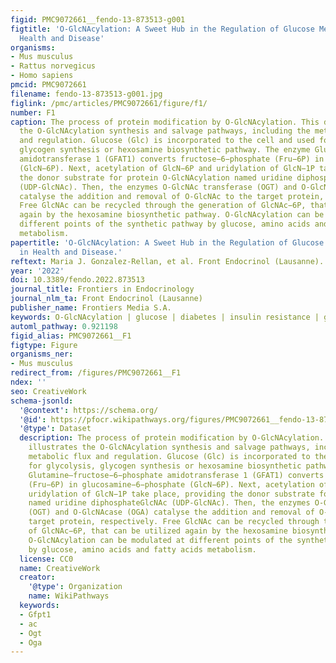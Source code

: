 ```yaml
---
figid: PMC9072661__fendo-13-873513-g001
figtitle: 'O-GlcNAcylation: A Sweet Hub in the Regulation of Glucose Metabolism in
  Health and Disease'
organisms:
- Mus musculus
- Rattus norvegicus
- Homo sapiens
pmcid: PMC9072661
filename: fendo-13-873513-g001.jpg
figlink: /pmc/articles/PMC9072661/figure/f1/
number: F1
caption: The process of protein modification by O-GlcNAcylation. This diagram illustrates
  the O-GlcNAcylation synthesis and salvage pathways, including the metabolic flux
  and regulation. Glucose (Glc) is incorporated to the cell and used for glycolysis,
  glycogen synthesis or hexosamine biosynthetic pathway. The enzyme Glutamine–fructose−6−phosphate
  amidotransferase 1 (GFAT1) converts fructose−6−phosphate (Fru−6P) in glucosamine−6−phosphate
  (GlcN−6P). Next, acetylation of GlcN−6P and uridylation of GlcN−1P take place, providing
  the donor substrate for protein O-GlcNAcylation named uridine diphosphateGlcNAc
  (UDP-GlcNAc). Then, the enzymes O-GlcNAc transferase (OGT) and O-GlcNAcase (OGA)
  catalyse the addition and removal of O-GlcNAc to the target protein, respectively.
  Free GlcNAc can be recycled through the generation of GlcNAc−6P, that can be utilized
  again by the hexosamine biosynthetic pathway. O-GlcNAcylation can be modulated at
  different points of the synthetic pathway by glucose, amino acids and fatty acids
  metabolism.
papertitle: 'O-GlcNAcylation: A Sweet Hub in the Regulation of Glucose Metabolism
  in Health and Disease.'
reftext: Maria J. Gonzalez-Rellan, et al. Front Endocrinol (Lausanne). 2022;13:873513.
year: '2022'
doi: 10.3389/fendo.2022.873513
journal_title: Frontiers in Endocrinology
journal_nlm_ta: Front Endocrinol (Lausanne)
publisher_name: Frontiers Media S.A.
keywords: O-GlcNAcylation | glucose | diabetes | insulin resistance | glucose homeostasis
automl_pathway: 0.921198
figid_alias: PMC9072661__F1
figtype: Figure
organisms_ner:
- Mus musculus
redirect_from: /figures/PMC9072661__F1
ndex: ''
seo: CreativeWork
schema-jsonld:
  '@context': https://schema.org/
  '@id': https://pfocr.wikipathways.org/figures/PMC9072661__fendo-13-873513-g001.html
  '@type': Dataset
  description: The process of protein modification by O-GlcNAcylation. This diagram
    illustrates the O-GlcNAcylation synthesis and salvage pathways, including the
    metabolic flux and regulation. Glucose (Glc) is incorporated to the cell and used
    for glycolysis, glycogen synthesis or hexosamine biosynthetic pathway. The enzyme
    Glutamine–fructose−6−phosphate amidotransferase 1 (GFAT1) converts fructose−6−phosphate
    (Fru−6P) in glucosamine−6−phosphate (GlcN−6P). Next, acetylation of GlcN−6P and
    uridylation of GlcN−1P take place, providing the donor substrate for protein O-GlcNAcylation
    named uridine diphosphateGlcNAc (UDP-GlcNAc). Then, the enzymes O-GlcNAc transferase
    (OGT) and O-GlcNAcase (OGA) catalyse the addition and removal of O-GlcNAc to the
    target protein, respectively. Free GlcNAc can be recycled through the generation
    of GlcNAc−6P, that can be utilized again by the hexosamine biosynthetic pathway.
    O-GlcNAcylation can be modulated at different points of the synthetic pathway
    by glucose, amino acids and fatty acids metabolism.
  license: CC0
  name: CreativeWork
  creator:
    '@type': Organization
    name: WikiPathways
  keywords:
  - Gfpt1
  - ac
  - Ogt
  - Oga
---
```

